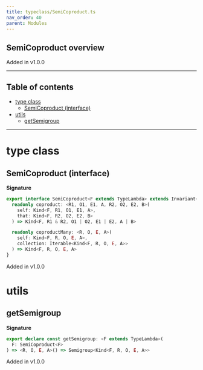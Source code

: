 ```yaml
---
title: typeclass/SemiCoproduct.ts
nav_order: 40
parent: Modules
---
```


## SemiCoproduct overview

Added in v1.0.0

---

<h2 class="text-delta">Table of contents</h2>

- [type class](#type-class)
  - [SemiCoproduct (interface)](#semicoproduct-interface)
- [utils](#utils)
  - [getSemigroup](#getsemigroup)

---

# type class

## SemiCoproduct (interface)

**Signature**

```ts
export interface SemiCoproduct<F extends TypeLambda> extends Invariant<F> {
  readonly coproduct: <R1, O1, E1, A, R2, O2, E2, B>(
    self: Kind<F, R1, O1, E1, A>,
    that: Kind<F, R2, O2, E2, B>
  ) => Kind<F, R1 & R2, O1 | O2, E1 | E2, A | B>

  readonly coproductMany: <R, O, E, A>(
    self: Kind<F, R, O, E, A>,
    collection: Iterable<Kind<F, R, O, E, A>>
  ) => Kind<F, R, O, E, A>
}
```

Added in v1.0.0

# utils

## getSemigroup

**Signature**

```ts
export declare const getSemigroup: <F extends TypeLambda>(
  F: SemiCoproduct<F>
) => <R, O, E, A>() => Semigroup<Kind<F, R, O, E, A>>
```

Added in v1.0.0
